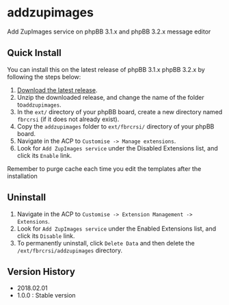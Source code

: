 # addzupimages
Add ZupImages service on phpBB 3.1.x and phpBB 3.2.x message editor

## Quick Install
You can install this on the latest release of phpBB 3.1.x phpBB 3.2.x by following the steps below:

1. [Download the latest release](https://github.com/fbrcrsi/addzupimages).
2. Unzip the downloaded release, and change the name of the folder to`addzupimages`.
3. In the `ext/` directory of your phpBB board, create a new directory named `fbrcrsi` (if it does not already exist).
4. Copy the `addzupimages` folder to `ext/fbrcrsi/` directory of your phpBB board.
5. Navigate in the ACP to `Customise -> Manage extensions`.
6. Look for `Add ZupImages service` under the Disabled Extensions list, and click its `Enable` link.


Remember to purge cache each time you edit the templates after the installation

## Uninstall

1. Navigate in the ACP to `Customise -> Extension Management -> Extensions`.
2. Look for `Add ZupImages service` under the Enabled Extensions list, and click its `Disable` link.
3. To permanently uninstall, click `Delete Data` and then delete the `/ext/fbrcrsi/addzupimages` directory.

## Version History

 - 2018.02.01
 - 1.0.0 : Stable version
